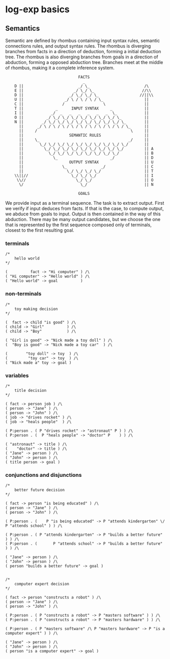 # log-exp basics

## Semantics

Semantic are defined by rhombus containing input syntax rules, semantic connections rules, and output syntax rules. The rhombus is diverging branches from facts in a direction of deduction, forming a initial deduction tree. The rhombus is also diverging branches from goals in a direction of abduction, forming a opposed abduction tree. Branches meet at the middle of rhombus, making it a complete inference system.

                                    FACTS
                                      _
        D ||                        _/ \_                        /\
        E ||                      _/ \_/ \_                     //\\
        D ||                    _/ \_/ \_/ \_                  //||\\
        U ||                  _/ \ / \ / \ / \_                  ||
        C ||                 /                 \                 ||
        T ||              _      INPUT SYNTAX     _              ||
        I ||            _/  _   _   _   _   _   _  \_            ||
        O ||          _/ \_/ \_/ \_/ \_/ \_/ \_/ \_/ \_          ||
        N ||        _/ \_/ \_/ \_/ \_/ \_/ \_/ \_/ \_/ \_        ||
          ||      _/ \ / \ / \ / \ / \ / \ / \ / \ / \ / \_      ||
          ||     /                                         \     ||
          ||                    SEMANTIC RULES                   ||
          ||     \_                                       _/     ||
          ||       \_/ \_/ \_/ \_/ \_/ \_/ \_/ \_/ \_/ \_/       ||
          ||         \_/ \_/ \_/ \_/ \_/ \_/ \_/ \_/ \_/         || A
          ||           \_/ \_/ \_/ \_/ \_/ \_/ \_/ \_/           || B
          ||             \_                       _/             || D
          ||                    OUTPUT SYNTAX                    || U
          ||                 \_               _/                 || C
          ||                   \_/ \_/ \_/ \_/                   || T
        \\||//                   \_/ \_/ \_/                     || I
         \\//                      \_/ \_/                       || O
          \/                         \_/                         || N
                                       
                                    GOALS

We provide input as a terminal sequence. The task is to extract output. First we verify if input deduces from facts. If that is the case, to compute output, we abduce from goals to input. Output is then contained in the way of this abduction. There may be many output candidates, but we choose the one that is represented by the first sequence composed only of terminals, closest to the first resulting goal.

### terminals

    /*
        hello world
    */
    
    (          fact -> "Hi computer" ) /\
    ( "Hi computer" -> "Hello world" ) /\
    ( "Hello world" -> goal          )


### non-terminals

    /*
        toy making decision
    */
    
    (  fact -> child "is good" ) /\
    ( child -> "Girl"          ) /\
    ( child -> "Boy"           ) /\
    
    ( "Girl is good" -> "Nick made a toy doll" ) /\
    (  "Boy is good" -> "Nick made a toy car"  ) /\
    
    (        "toy doll" -> toy  ) /\
    (         "toy car" -> toy  ) /\
    ( "Nick made a" toy -> goal )
    

### variables

    /*
        title decision
    */
    
    ( fact -> person job ) /\
    ( person -> "Jane" ) /\
    ( person -> "John" ) /\
    ( job -> "drives rocket" ) /\
    ( job -> "heals people"  ) /\

    ( P:person . ( P "drives rocket" -> "astronaut" P ) ) /\
    ( P:person . (  P "heals people" -> "doctor" P    ) ) /\

    ( "astronaut" -> title ) /\
    (    "doctor" -> title ) /\
    ( "Jane" -> person ) /\
    ( "John" -> person ) /\ 
    ( title person -> goal )


### conjunctions and disjunctions

    /*
        better future decision
    */
    
    ( fact -> person "is being educated" ) /\
    ( person -> "Jane" ) /\
    ( person -> "John" ) /\

    ( P:person . (    P "is being educated" -> P "attends kindergarten" \/ P "attends school" ) ) /\
    
    ( P:person . ( P "attends kindergarten" -> P "builds a better future" ) ) /\
    ( P:person . (       P "attends school" -> P "builds a better future" ) ) /\
    
    ( "Jane" -> person ) /\
    ( "John" -> person ) /\
    ( person "builds a better future" -> goal )


    /*
        computer expert decision
    */
    
    ( fact -> person "constructs a robot" ) /\
    ( person -> "Jane" ) /\
    ( person -> "John" ) /\
    
    ( P:person . ( P "constructs a robot" -> P "masters software" ) ) /\
    ( P:person . ( P "constructs a robot" -> P "masters hardware" ) ) /\

    ( P:person . ( P "masters software" /\ P "masters hardware" -> P "is a computer expert" ) ) /\
    
    ( "Jane" -> person ) /\
    ( "John" -> person ) /\
    ( person "is a computer expert" -> goal )
